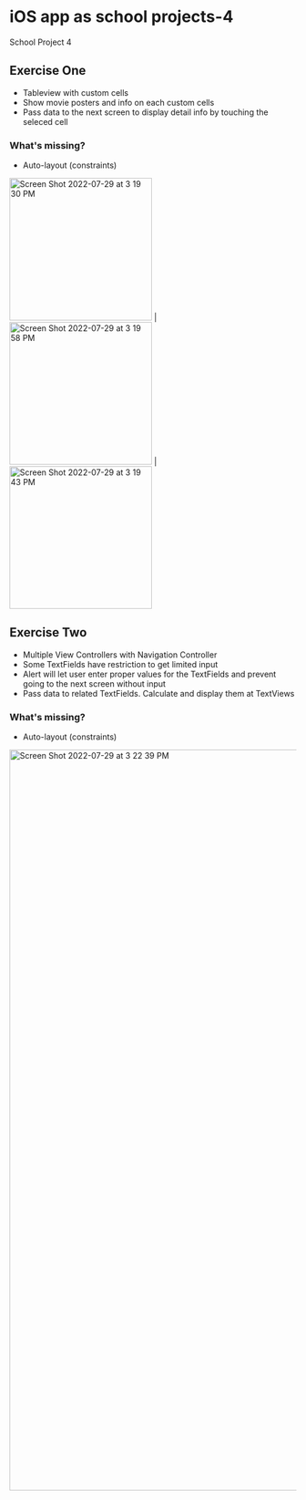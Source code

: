 # iOS app as school projects-4
 School Project 4
## Exercise One
- Tableview with custom cells
- Show movie posters and info on each custom cells
- Pass data to the next screen to display detail info by touching the seleced cell
### What's missing?
- Auto-layout (constraints)

<img width="250" alt="Screen Shot 2022-07-29 at 3 19 30 PM" src="https://user-images.githubusercontent.com/37741042/181830817-0e1bcb47-a50c-4467-b17f-c030151dea6f.png">
 | 
<img width="250" alt="Screen Shot 2022-07-29 at 3 19 58 PM" src="https://user-images.githubusercontent.com/37741042/181830842-d3ec7f61-b3bc-4859-852c-59a27fd81140.png">
 | 
<img width="250" alt="Screen Shot 2022-07-29 at 3 19 43 PM" src="https://user-images.githubusercontent.com/37741042/181830867-a67d12b6-efac-4330-8147-d614aeb33db9.png">



## Exercise Two
- Multiple View Controllers with Navigation Controller
- Some TextFields have restriction to get limited input
- Alert will let user enter proper values for the TextFields and prevent going to the next screen without input
- Pass data to related TextFields. Calculate and display them at TextViews

### What's missing?
- Auto-layout (constraints)

<img width="1300" alt="Screen Shot 2022-07-29 at 3 22 39 PM" src="https://user-images.githubusercontent.com/37741042/181830021-e7306305-4c74-486f-9e40-52359215b3f4.png">


